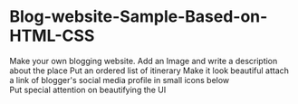 # Blog-website-Sample-Based-on-HTML-CSS
Make your own blogging website. 
Add an Image and write a description 
about the place Put an ordered list of itinerary
Make it look beautiful attach a link of blogger's social media profile in small icons below  
Put special attention on beautifying the UI

